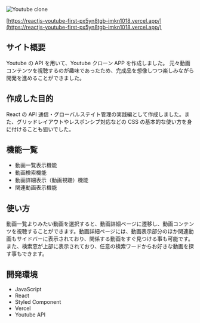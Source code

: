 ![Youtube clone](https://user-images.githubusercontent.com/80088680/128650860-b1333489-d49f-41a5-bd3d-0316a4931dd9.png)

[https://reactjs-youtube-first-px5yn8tgb-imkn1018.vercel.app/](https://reactjs-youtube-first-px5yn8tgb-imkn1018.vercel.app/)

## サイト概要

Youtube の API を用いて、Youtube クローン APP を作成しました。
元々動画コンテンツを視聴するのが趣味であったため、完成品を想像しつつ楽しみながら開発を進めることができました。

## 作成した目的

React の API 通信・グローバルステイト管理の実践編として作成しました。また、グリッドレイアウトやレスポンシブ対応などの CSS の基本的な使い方を身に付けることも狙いでした。

## 機能一覧

- 動画一覧表示機能
- 動画検索機能
- 動画詳細表示（動画視聴）機能
- 関連動画表示機能

## 使い方

動画一覧よりみたい動画を選択すると、動画詳細ページに遷移し、動画コンテンツを視聴することができます。動画詳細ページには、動画表示部分のほか関連動画もサイドバーに表示されており、関係する動画をすぐ見つける事も可能です。また、検索窓が上部に表示されており、任意の検索ワードからお好きな動画を探す事もできます。

## 開発環境

- JavaScript
- React
- Styled Component
- Vercel
- Youtube API
